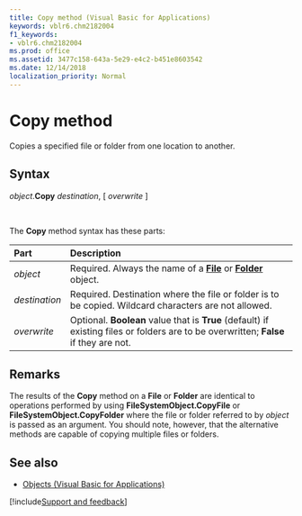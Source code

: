 ```yaml
---
title: Copy method (Visual Basic for Applications)
keywords: vblr6.chm2182004
f1_keywords:
- vblr6.chm2182004
ms.prod: office
ms.assetid: 3477c158-643a-5e29-e4c2-b451e8603542
ms.date: 12/14/2018
localization_priority: Normal
---
```



# Copy method

Copies a specified file or folder from one location to another.

## Syntax

_object_.**Copy** _destination_, [ _overwrite_ ]

<br/>

The **Copy** method syntax has these parts:

|Part|Description|
|:-----|:-----|
| _object_|Required. Always the name of a **[File](file-object.md)** or **[Folder](folder-object.md)** object.|
| _destination_|Required. Destination where the file or folder is to be copied. Wildcard characters are not allowed.|
| _overwrite_|Optional. **Boolean** value that is **True** (default) if existing files or folders are to be overwritten; **False** if they are not.|

## Remarks

The results of the **Copy** method on a **File** or **Folder** are identical to operations performed by using **FileSystemObject.CopyFile** or **FileSystemObject.CopyFolder** where the file or folder referred to by _object_ is passed as an argument. You should note, however, that the alternative methods are capable of copying multiple files or folders.

## See also

- [Objects (Visual Basic for Applications)](../objects-visual-basic-for-applications.md)

[!include[Support and feedback](~/includes/feedback-boilerplate.md)]
